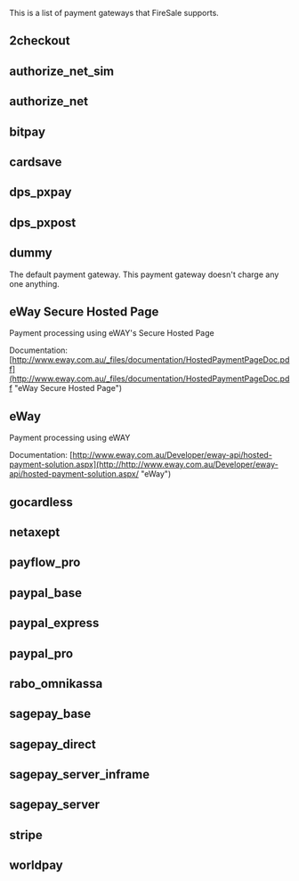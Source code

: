 This is a list of payment gateways that FireSale supports.

## 2checkout

## authorize_net_sim

## authorize_net

## bitpay

## cardsave

## dps_pxpay

## dps_pxpost

## dummy

The default payment gateway. This payment gateway doesn't charge any one anything.

## eWay Secure Hosted Page

Payment processing using eWAY's Secure Hosted Page

Documentation: [http://www.eway.com.au/_files/documentation/HostedPaymentPageDoc.pdf](http://www.eway.com.au/_files/documentation/HostedPaymentPageDoc.pdf "eWay Secure Hosted Page")

## eWay

Payment processing using eWAY

Documentation: [http://www.eway.com.au/Developer/eway-api/hosted-payment-solution.aspx](http://http://www.eway.com.au/Developer/eway-api/hosted-payment-solution.aspx/ "eWay") 

## gocardless

## netaxept

## payflow_pro

## paypal_base

## paypal_express

## paypal_pro

## rabo_omnikassa

## sagepay_base

## sagepay_direct

## sagepay_server_inframe

## sagepay_server

## stripe

## worldpay
